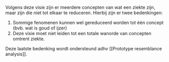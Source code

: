 Volgens deze visie zijn er meerdere concepten van wat een ziekte zijn, maar zijn die niet tot elkaar te reduceren. Hierbij zijn er twee bedenkingen:
1. Sommige fenomenen kunnen wel gereduceerd worden tot één concept (bvb. wat is goud of ijzer)
2. Deze visie moet niet leiden tot een totale wanorde van concepten omtrent ziekte.

Deze laatste bedenking wordt ondersteund adhv [[Prototype resemblance analysis]]. 